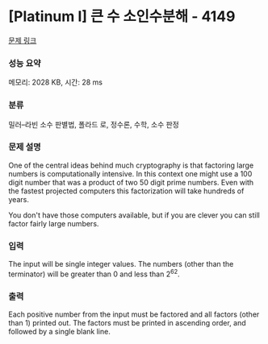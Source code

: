 # [Platinum I] 큰 수 소인수분해 - 4149 

[문제 링크](https://www.acmicpc.net/problem/4149) 

### 성능 요약

메모리: 2028 KB, 시간: 28 ms

### 분류

밀러–라빈 소수 판별법, 폴라드 로, 정수론, 수학, 소수 판정

### 문제 설명

<p>One of the central ideas behind much cryptography is that factoring large numbers is computationally intensive. In this context one might use a 100 digit number that was a product of two 50 digit prime numbers. Even with the fastest projected computers this factorization will take hundreds of years.</p>

<p>You don't have those computers available, but if you are clever you can still factor fairly large numbers.</p>

### 입력 

 <p>The input will be single integer values. The numbers (other than the terminator) will be greater than 0 and less than 2<sup>62</sup>.</p>

### 출력 

 <p>Each positive number from the input must be factored and all factors (other than 1) printed out. The factors must be printed in ascending order, and followed by a single blank line.</p>

